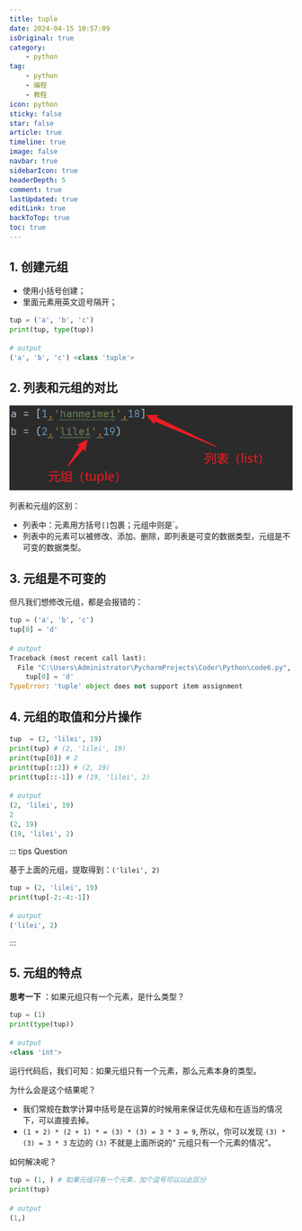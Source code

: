 ```yaml
---
title: tuple
date: 2024-04-15 10:57:09
isOriginal: true
category:
    - python
tag:
    - python
    - 编程
    - 教程
icon: python
sticky: false
star: false
article: true
timeline: true
image: false
navbar: true
sidebarIcon: true
headerDepth: 5
comment: true
lastUpdated: true
editLink: true
backToTop: true
toc: true
---
```


## 1. 创建元组

- 使用小括号创建；
- 里面元素用英文逗号隔开；

```python
tup = ('a', 'b', 'c')
print(tup, type(tup))

# output
('a', 'b', 'c') <class 'tuple'>
```

## 2. 列表和元组的对比

![image-20240415110337842](./6.tuple.assets/image-20240415110337842.png)

列表和元组的区别：

- 列表中：元素用方括号`[]`包裹；元组中则是`。
- 列表中的元素可以被修改、添加、删除，即列表是可变的数据类型，元组是不可变的数据类型。

## 3. 元组是不可变的

但凡我们想修改元组，都是会报错的：

```python
tup = ('a', 'b', 'c')
tup[0] = 'd'

# output
Traceback (most recent call last):
  File "C:\Users\Administrator\PycharmProjects\Coder\Python\code6.py", line 11, in <module>
    tup[0] = 'd'
TypeError: 'tuple' object does not support item assignment
```

## 4. 元组的取值和分片操作

```python
tup  = (2, 'lilei', 19)
print(tup) # (2, 'lilei', 19)
print(tup[0]) # 2
print(tup[::2]) # (2, 19)
print(tup[::-1]) # (19, 'lilei', 2)

# output
(2, 'lilei', 19)
2
(2, 19)
(19, 'lilei', 2)
```

::: tips Question

基于上面的元组，提取得到：`('lilei', 2)`

```python
tup = (2, 'lilei', 19)
print(tup[-2:-4:-1])

# output
('lilei', 2)
```

:::

## 5. 元组的特点

**思考一下** ：如果元组只有一个元素，是什么类型？

```python
tup = (1)
print(type(tup))

# output
<class 'int'>
```

运行代码后，我们可知：如果元组只有一个元素，那么元素本身的类型。

为什么会是这个结果呢？

- 我们常规在数学计算中括号是在运算的时候用来保证优先级和在适当的情况下，可以直接去掉。
- `(1 + 2) * (2 + 1) * = (3) * (3) = 3 * 3 = 9`, 所以，你可以发现 `(3) * (3) = 3 * 3` 左边的 `(3)` 不就是上面所说的“ 元组只有一个元素的情况”。

如何解决呢？

```python
tup = (1, ) # 如果元组只有一个元素，加个逗号可以以此区分
print(tup)

# output
(1,)
```

